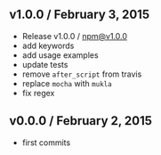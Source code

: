 

## v1.0.0 / February 3, 2015
- Release v1.0.0 / npm@v1.0.0
- add keywords
- add usage examples
- update tests
- remove `after_script` from travis
- replace `mocha` with `mukla`
- fix regex

## v0.0.0 / February 2, 2015
- first commits